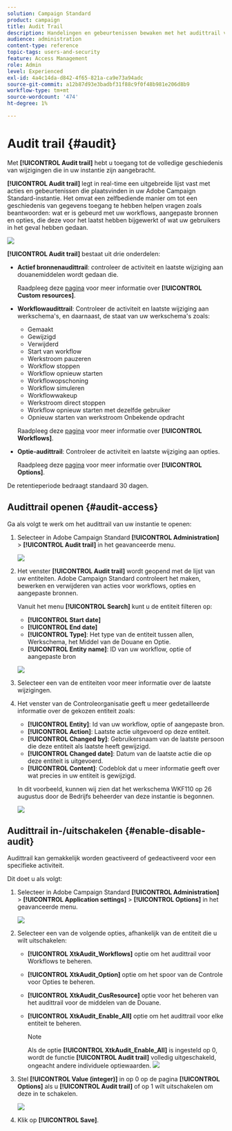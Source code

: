 ```yaml
---
solution: Campaign Standard
product: campaign
title: Audit Trail
description: Handelingen en gebeurtenissen bewaken met het audittrail voor campagne
audience: administration
content-type: reference
topic-tags: users-and-security
feature: Access Management
role: Admin
level: Experienced
exl-id: 4a4c14da-d842-4f65-821a-ca9e73a94adc
source-git-commit: a12b87d93e3badbf31f88c9f0f48b981e206d8b9
workflow-type: tm+mt
source-wordcount: '474'
ht-degree: 1%

---
```


# Audit trail {#audit}

Met **[!UICONTROL Audit trail]** hebt u toegang tot de volledige geschiedenis van wijzigingen die in uw instantie zijn aangebracht.

**[!UICONTROL Audit trail]** legt in real-time een uitgebreide lijst vast met acties en gebeurtenissen die plaatsvinden in uw Adobe Campaign Standard-instantie. Het omvat een zelfbediende manier om tot een geschiedenis van gegevens toegang te hebben helpen vragen zoals beantwoorden: wat er is gebeurd met uw workflows, aangepaste bronnen en opties, die deze voor het laatst hebben bijgewerkt of wat uw gebruikers in het geval hebben gedaan.

![](assets/audit-trail.png)

**[!UICONTROL Audit trail]** bestaat uit drie onderdelen:

* **Actief bronnenaudittrail**: controleer de activiteit en laatste wijziging aan douanemiddelen wordt gedaan die.

   Raadpleeg deze [pagina](../../developing/using/key-steps-to-add-a-resource.md) voor meer informatie over **[!UICONTROL Custom resources]**.

* **Workflowaudittrail**: Controleer de activiteit en laatste wijziging aan werkschema&#39;s, en daarnaast, de staat van uw werkschema&#39;s zoals:

   * Gemaakt
   * Gewijzigd
   * Verwijderd
   * Start van workflow
   * Werkstroom pauzeren
   * Workflow stoppen
   * Workflow opnieuw starten
   * Workflowopschoning
   * Workflow simuleren
   * Workflowwakeup
   * Werkstroom direct stoppen
   * Workflow opnieuw starten met dezelfde gebruiker
   * Opnieuw starten van werkstroom Onbekende opdracht

   Raadpleeg deze [pagina](../../automating/using/get-started-workflows.md) voor meer informatie over **[!UICONTROL Workflows]**.

* **Optie-audittrail**: Controleer de activiteit en laatste wijziging aan opties.

   Raadpleeg deze [pagina](../../administration/using/about-campaign-standard-settings.md) voor meer informatie over **[!UICONTROL Options]**.

De retentieperiode bedraagt standaard 30 dagen.

## Audittrail openen {#audit-access}

Ga als volgt te werk om het audittrail van uw instantie te openen:

1. Selecteer in Adobe Campaign Standard **[!UICONTROL Administration]** > **[!UICONTROL Audit trail]** in het geavanceerde menu.

   ![](assets/audit-trail.png)

1. Het venster **[!UICONTROL Audit trail]** wordt geopend met de lijst van uw entiteiten. Adobe Campaign Standard controleert het maken, bewerken en verwijderen van acties voor workflows, opties en aangepaste bronnen.

   Vanuit het menu **[!UICONTROL Search]** kunt u de entiteit filteren op:

   * **[!UICONTROL Start date]**
   * **[!UICONTROL End date]**
   * **[!UICONTROL Type]**: Het type van de entiteit tussen allen, Werkschema, het Middel van de Douane en Optie.
   * **[!UICONTROL Entity name]**: ID van uw workflow, optie of aangepaste bron

   ![](assets/audit-trail_2.png)

1. Selecteer een van de entiteiten voor meer informatie over de laatste wijzigingen.

1. Het venster van de Controleorganisatie geeft u meer gedetailleerde informatie over de gekozen entiteit zoals:

   * **[!UICONTROL Entity]**: Id van uw workflow, optie of aangepaste bron.
   * **[!UICONTROL Action]**: Laatste actie uitgevoerd op deze entiteit.
   * **[!UICONTROL Changed by]**: Gebruikersnaam van de laatste persoon die deze entiteit als laatste heeft gewijzigd.
   * **[!UICONTROL Changed date]**: Datum van de laatste actie die op deze entiteit is uitgevoerd.
   * **[!UICONTROL Content]**: Codeblok dat u meer informatie geeft over wat precies in uw entiteit is gewijzigd.

   In dit voorbeeld, kunnen wij zien dat het werkschema WKF110 op 26 augustus door de Bedrijfs beheerder van deze instantie is begonnen.

   ![](assets/audit-trail_3.png)

## Audittrail in-/uitschakelen {#enable-disable-audit}

Audittrail kan gemakkelijk worden geactiveerd of gedeactiveerd voor een specifieke activiteit.

Dit doet u als volgt:

1. Selecteer in Adobe Campaign Standard **[!UICONTROL Administration]** > **[!UICONTROL Application settings]** > **[!UICONTROL Options]** in het geavanceerde menu.

   ![](assets/audit-trail_4.png)

1. Selecteer een van de volgende opties, afhankelijk van de entiteit die u wilt uitschakelen:

   * **[!UICONTROL XtkAudit_Workflows]** optie om het audittrail voor Workflows te beheren.
   * **[!UICONTROL XtkAudit_Option]** optie om het spoor van de Controle voor Opties te beheren.
   * **[!UICONTROL XtkAudit_CusResource]** optie voor het beheren van het audittrail voor de middelen van de Douane.
   * **[!UICONTROL XtkAudit_Enable_All]** optie om het audittrail voor elke entiteit te beheren.

      >[!NOTE]
      >
      >Als de optie **[!UICONTROL XtkAudit_Enable_All]** is ingesteld op 0, wordt de functie **[!UICONTROL Audit trail]** volledig uitgeschakeld, ongeacht andere individuele optiewaarden.
   ![](assets/audit-trail_5.png)

1. Stel **[!UICONTROL Value (integer)]** in op 0 op de pagina **[!UICONTROL Options]** als u **[!UICONTROL Audit trail]** of op 1 wilt uitschakelen om deze in te schakelen.

   ![](assets/audit-trail_6.png)

1. Klik op **[!UICONTROL Save]**.